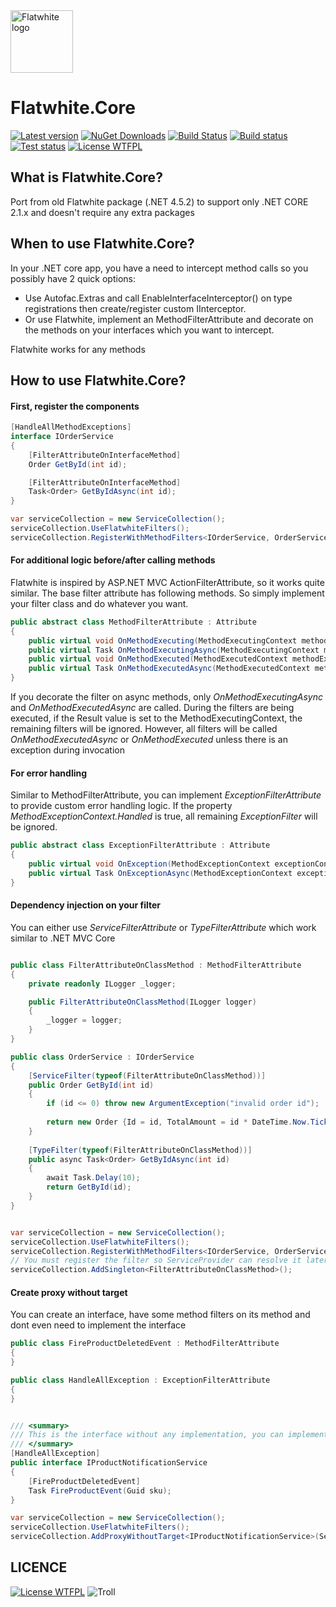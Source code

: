 <img alt="Flatwhite logo" src="http://oi64.tinypic.com/15hkikp.jpg" title="Flatwhite" width="100px" height="100px"/>

# Flatwhite.Core

[![Latest version](https://img.shields.io/nuget/v/Flatwhite.Core.svg)](https://www.nuget.org/packages/Flatwhite.Core/) [![NuGet Downloads](https://img.shields.io/nuget/dt/Flatwhite.Core.svg)](https://www.nuget.org/packages/Flatwhite.Core/) [![Build Status](https://api.travis-ci.org/vanthoainguyen/Flatwhite.Core.svg)](https://travis-ci.org/vanthoainguyen/Flatwhite.Core) [![Build status](https://ci.appveyor.com/api/projects/status/yw4jbtxymftja5dx?svg=true)](https://ci.appveyor.com/project/vanthoainguyen/flatwhite-core) [![Test status](https://img.shields.io/appveyor/tests/vanthoainguyen/flatwhite-core.svg)](https://ci.appveyor.com/project/vanthoainguyen/flatwhite-core/branch/master) [![License WTFPL](https://img.shields.io/badge/licence-WTFPL-green.svg)](http://sam.zoy.org/wtfpl/COPYING)


## What is Flatwhite.Core?

Port from old Flatwhite package (.NET 4.5.2) to support only .NET CORE 2.1.x and doesn't require any extra packages

## When to use Flatwhite.Core?

In your .NET core app, you have a need to intercept method calls so you possibly have 2 quick options:
- Use Autofac.Extras and call EnableInterfaceInterceptor() on type registrations then create/register custom IInterceptor.
- Or use Flatwhite, implement an MethodFilterAttribute and decorate on the methods on your interfaces which you want to intercept.

Flatwhite works for any methods

## How to use Flatwhite.Core?

#### First, register the components
```C#
[HandleAllMethodExceptions]
interface IOrderService
{
	[FilterAttributeOnInterfaceMethod]
	Order GetById(int id);	

	[FilterAttributeOnInterfaceMethod]
	Task<Order> GetByIdAsync(int id);	
}

var serviceCollection = new ServiceCollection();
serviceCollection.UseFlatwhiteFilters();
serviceCollection.RegisterWithMethodFilters<IOrderService, OrderService>(ServiceLifetime.Singleton);
```

#### For additional logic before/after calling methods
Flatwhite is inspired by ASP.NET MVC ActionFilterAttribute, so it works quite similar. The base filter attribute has following methods. So simply implement your filter class and do whatever you want.

```C#
public abstract class MethodFilterAttribute : Attribute
{
    public virtual void OnMethodExecuting(MethodExecutingContext methodExecutingContext);    
    public virtual Task OnMethodExecutingAsync(MethodExecutingContext methodExecutingContext);   
    public virtual void OnMethodExecuted(MethodExecutedContext methodExecutedContext);    
    public virtual Task OnMethodExecutedAsync(MethodExecutedContext methodExecutedContext);    
}
```

If you decorate the filter on async methods, only _OnMethodExecutingAsync_ and _OnMethodExecutedAsync_ are called. During the filters are being executed, if the Result value is set to the MethodExecutingContext, the remaining filters will be ignored. However, all filters will be called _OnMethodExecutedAsync_ or _OnMethodExecuted_ unless there is an exception during invocation


#### For error handling
Similar to MethodFilterAttribute, you can implement *ExceptionFilterAttribute* to provide custom error handling logic. If the property _MethodExceptionContext.Handled_ is true, all remaining *ExceptionFilter* will be ignored.

```C#
public abstract class ExceptionFilterAttribute : Attribute
{    
    public virtual void OnException(MethodExceptionContext exceptionContext);    
    public virtual Task OnExceptionAsync(MethodExceptionContext exceptionContext);       
}
```

#### Dependency injection on your filter
You can either use *ServiceFilterAttribute* or *TypeFilterAttribute* which work similar to .NET MVC Core

```C#

public class FilterAttributeOnClassMethod : MethodFilterAttribute
{
	private readonly ILogger _logger;

	public FilterAttributeOnClassMethod(ILogger logger)
	{
		_logger = logger;
	}
}

public class OrderService : IOrderService
{
	[ServiceFilter(typeof(FilterAttributeOnClassMethod))]
	public Order GetById(int id)
	{
		if (id <= 0) throw new ArgumentException("invalid order id");
		
		return new Order {Id = id, TotalAmount = id * DateTime.Now.Ticks};
	}
	
	[TypeFilter(typeof(FilterAttributeOnClassMethod))]
	public async Task<Order> GetByIdAsync(int id)
	{
		await Task.Delay(10);
		return GetById(id);
	}
}


var serviceCollection = new ServiceCollection();
serviceCollection.UseFlatwhiteFilters();
serviceCollection.RegisterWithMethodFilters<IOrderService, OrderService>(ServiceLifetime.Singleton);
// You must register the filter so ServiceProvider can resolve it later
serviceCollection.AddSingleton<FilterAttributeOnClassMethod>();
```


#### Create proxy without target

You can create an interface, have some method filters on its method and dont even need to implement the interface

```C#
public class FireProductDeletedEvent : MethodFilterAttribute
{	
}

public class HandleAllException : ExceptionFilterAttribute
{	
}


/// <summary>
/// This is the interface without any implementation, you can implement the main code in FireProductDeletedEvent and exception handling in HandleAllException
/// </summary>
[HandleAllException]
public interface IProductNotificationService
{	
	[FireProductDeletedEvent]
	Task FireProductEvent(Guid sku);
}

var serviceCollection = new ServiceCollection();
serviceCollection.UseFlatwhiteFilters();
serviceCollection.AddProxyWithoutTarget<IProductNotificationService>(ServiceLifetime.Singleton);
```

## LICENCE
[![License WTFPL](https://img.shields.io/badge/licence-WTFPL-green.svg)](http://sam.zoy.org/wtfpl/COPYING) ![Troll](http://i40.tinypic.com/2m4vl2x.jpg) 


